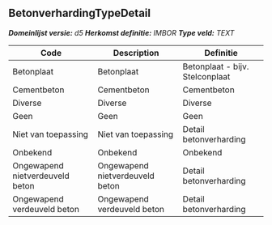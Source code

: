 ﻿## BetonverhardingTypeDetail

*__Domeinlijst versie:__ d5*
*__Herkomst definitie:__ IMBOR*
*__Type veld:__ TEXT*

|__Code__ |__Description__ |__Definitie__	|
|	---	|	---	|   ---	| 
| Betonplaat | Betonplaat | Betonplaat - bijv. Stelconplaat |
| Cementbeton | Cementbeton | Cementbeton |
| Diverse | Diverse | Diverse |
| Geen | Geen | Geen |
| Niet van toepassing | Niet van toepassing | Detail betonverharding |
| Onbekend | Onbekend | Onbekend |
| Ongewapend nietverdeuveld beton | Ongewapend nietverdeuveld beton | Detail betonverharding |
| Ongewapend verdeuveld beton | Ongewapend verdeuveld beton | Detail betonverharding |
